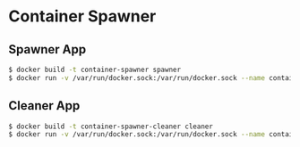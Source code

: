 # Container Spawner

## Spawner App

```bash
$ docker build -t container-spawner spawner
$ docker run -v /var/run/docker.sock:/var/run/docker.sock --name container-spawner container-spawner
```

## Cleaner App

```bash
$ docker build -t container-spawner-cleaner cleaner
$ docker run -v /var/run/docker.sock:/var/run/docker.sock --name container-spawner-cleaner container-spawner-cleaner
```